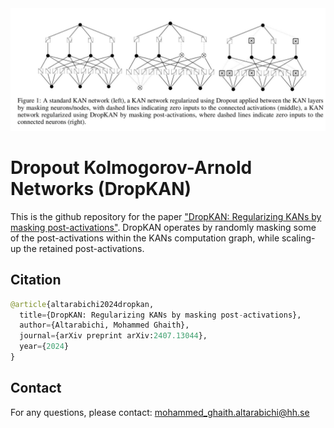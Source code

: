 <img width="1200" alt="dropkan" src="https://github.com/Ghaith81/dropkan/blob/master/DropKAN_explained.JPG">


# Dropout Kolmogorov-Arnold Networks (DropKAN) 

This is the github repository for the paper ["DropKAN: Regularizing KANs by masking post-activations"](https://arxiv.org/abs/2407.13044). DropKAN operates by randomly masking some of the post-activations within the KANs computation graph, while scaling-up the retained post-activations.
## Citation
```python
@article{altarabichi2024dropkan,
  title={DropKAN: Regularizing KANs by masking post-activations},
  author={Altarabichi, Mohammed Ghaith},
  journal={arXiv preprint arXiv:2407.13044},
  year={2024}
}
```

## Contact
For any questions, please contact:  mohammed_ghaith.altarabichi@hh.se

